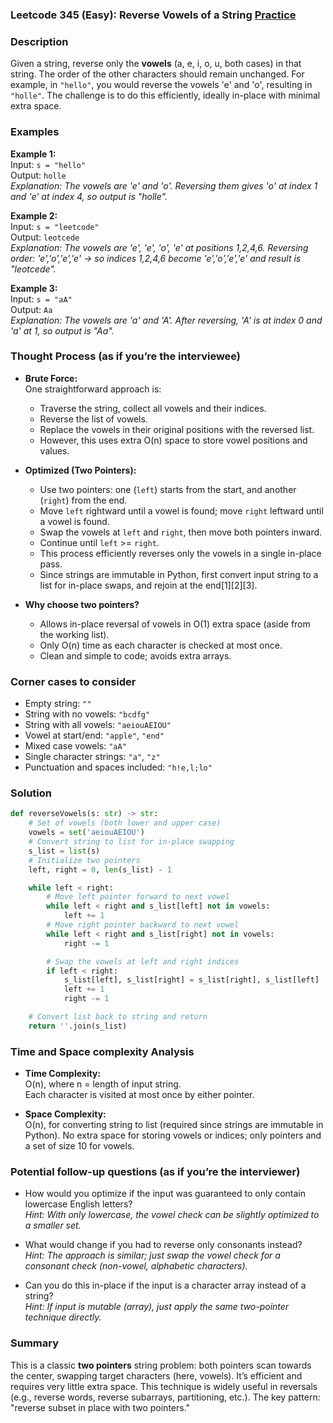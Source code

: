 ### Leetcode 345 (Easy): Reverse Vowels of a String [Practice](https://leetcode.com/problems/reverse-vowels-of-a-string)

### Description  
Given a string, reverse only the **vowels** (a, e, i, o, u, both cases) in that string. The order of the other characters should remain unchanged. For example, in `"hello"`, you would reverse the vowels 'e' and 'o', resulting in `"holle"`. The challenge is to do this efficiently, ideally in-place with minimal extra space.

### Examples  

**Example 1:**  
Input: `s = "hello"`  
Output: `holle`  
*Explanation: The vowels are 'e' and 'o'. Reversing them gives 'o' at index 1 and 'e' at index 4, so output is "holle".*

**Example 2:**  
Input: `s = "leetcode"`  
Output: `leotcede`  
*Explanation: The vowels are 'e', 'e', 'o', 'e' at positions 1,2,4,6. Reversing order: 'e','o','e','e' → so indices 1,2,4,6 become 'e','o','e','e' and result is "leotcede".*

**Example 3:**  
Input: `s = "aA"`  
Output: `Aa`  
*Explanation: The vowels are 'a' and 'A'. After reversing, 'A' is at index 0 and 'a' at 1, so output is "Aa".*

### Thought Process (as if you’re the interviewee)  
- **Brute Force:**  
  One straightforward approach is:
  - Traverse the string, collect all vowels and their indices.
  - Reverse the list of vowels.
  - Replace the vowels in their original positions with the reversed list.
  - However, this uses extra O(n) space to store vowel positions and values.
  
- **Optimized (Two Pointers):**  
  - Use two pointers: one (`left`) starts from the start, and another (`right`) from the end.
  - Move `left` rightward until a vowel is found; move `right` leftward until a vowel is found.
  - Swap the vowels at `left` and `right`, then move both pointers inward.
  - Continue until `left` >= `right`.
  - This process efficiently reverses only the vowels in a single in-place pass.
  - Since strings are immutable in Python, first convert input string to a list for in-place swaps, and rejoin at the end[1][2][3].
  
- **Why choose two pointers?**  
  - Allows in-place reversal of vowels in O(1) extra space (aside from the working list).
  - Only O(n) time as each character is checked at most once.
  - Clean and simple to code; avoids extra arrays.

### Corner cases to consider  
- Empty string: `""`
- String with no vowels: `"bcdfg"`
- String with all vowels: `"aeiouAEIOU"`
- Vowel at start/end: `"apple"`, `"end"`
- Mixed case vowels: `"aA"`
- Single character strings: `"a"`, `"z"`
- Punctuation and spaces included: `"h!e,l;lo"`

### Solution

```python
def reverseVowels(s: str) -> str:
    # Set of vowels (both lower and upper case)
    vowels = set('aeiouAEIOU')
    # Convert string to list for in-place swapping
    s_list = list(s)
    # Initialize two pointers
    left, right = 0, len(s_list) - 1

    while left < right:
        # Move left pointer forward to next vowel
        while left < right and s_list[left] not in vowels:
            left += 1
        # Move right pointer backward to next vowel
        while left < right and s_list[right] not in vowels:
            right -= 1

        # Swap the vowels at left and right indices
        if left < right:
            s_list[left], s_list[right] = s_list[right], s_list[left]
            left += 1
            right -= 1

    # Convert list back to string and return
    return ''.join(s_list)
```

### Time and Space complexity Analysis  

- **Time Complexity:**  
  O(n), where n = length of input string.  
  Each character is visited at most once by either pointer.

- **Space Complexity:**  
  O(n), for converting string to list (required since strings are immutable in Python). No extra space for storing vowels or indices; only pointers and a set of size 10 for vowels.

### Potential follow-up questions (as if you’re the interviewer)  

- How would you optimize if the input was guaranteed to only contain lowercase English letters?  
  *Hint: With only lowercase, the vowel check can be slightly optimized to a smaller set.*

- What would change if you had to reverse only consonants instead?  
  *Hint: The approach is similar; just swap the vowel check for a consonant check (non-vowel, alphabetic characters).*

- Can you do this in-place if the input is a character array instead of a string?  
  *Hint: If input is mutable (array), just apply the same two-pointer technique directly.*

### Summary
This is a classic **two pointers** string problem: both pointers scan towards the center, swapping target characters (here, vowels). It’s efficient and requires very little extra space. This technique is widely useful in reversals (e.g., reverse words, reverse subarrays, partitioning, etc.). The key pattern: "reverse subset in place with two pointers."